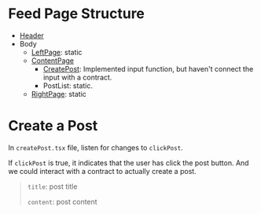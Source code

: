 # Feed Page Structure

* [Header](header.tsx)
* Body
  * [LeftPage](leftPage.tsx): static
  * [ContentPage](contentPage.tsx)
    * [CreatePost](createPost.tsx): Implemented input function, but haven't connect the input with a contract.
    * PostList: static.
  * [RightPage](rightPage.tsx): static


# Create a Post

In `createPost.tsx` file, listen for changes to `clickPost`.

If `clickPost` is true, it indicates that the user has click the post button. And we could interact with a contract to actually create a post. 

> `title`: post title
>
> `content`: post content
